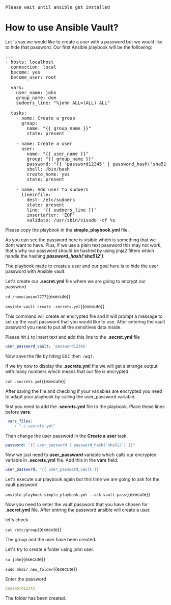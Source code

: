  <kbd>Please wait until ansible get installed</kbd>

# How to use Ansible Vault?

Let 's say we would like to create a user with a password but we would like to hide that password. Our first Ansible playbook will be the following:

<pre class="file" data-target="clipboard">
---
- hosts: localhost
  connection: local
  become: yes
  become_user: root
  
  vars:
    user_name: john
    group_name: doe
    sudoers_line: "%john ALL=(ALL) ALL"
    
  tasks:
    - name: Create a group
      group:
        name: "{{ group_name }}"
        state: present

    - name: Create a user
      user:
        name: "{{ user_name }}"
        group: "{{ group_name }}"
        password: "{{ 'password12345' | password_hash('sha512') }}"
        shell: /bin/bash
        create_home: yes
        state: present
        
    - name: Add user to sudoers 
      lineinfile:
        dest: /etc/sudoers
        state: present
        line: '{{ sudoers_line }}'
        insertafter: 'EOF'
        validate: /usr/sbin/visudo -cf %s
</pre>

Please copy the playbook in the  **simple_playbook.yml** file.

As you can see the password here is visible which is something that we dont want to have. Plus, if we use a plain text password this may not work, that's why our password should be hashed by using jinja2 filters which handle the hashing ***password_hash('sha512')***.

The playbook made to create a user and our goal here is to hide the user password with Ansible vault.

Let's create our **.secret.yml** file where we are going to encrypt our password.

`cd /home/amine7777`{{execute}}

`ansible-vault create .secrets.yml`{{execute}}

This command will create an encrypted file and it will prompt a message to set up the vault password that you would like to use. After entering the vault password you need to put all the sensitives data inside.

Please hit  <kbd>i</kbd> to insert text and add this line to the **.secret.yml** file 

```yaml
user_password_vault: 'password12345'

```
Now save the file by hiting 
 <kbd>ESC</kbd>  then <kbd>:wq!</kbd>.

If we try now to display the **.secrets.yml** file we will get a strange output with many numbers which means that our file is encrypted.

`cat .secrets.yml`{{execute}}

After saving the file and checking if your variables are encrypted you need to adapt your playbook by calling the user_password variable.

first you need to add the **.secrets.yml** file to the playbook. Place these lines before **vars**.

```yaml
 vars_files:
    - "./.secrets.yml"
```
Then change the user password in the **Create a user** task.

```yaml
password: "{{ user_password | password_hash('sha512') }}"
```

Now we just need to **user_password** variable which calls our encrypted variable in **.secrets.yml** file. Add this in the **vars** field.

```yaml
user_password: '{{ user_password_vault }}'
```



Let's execute our playbook again but this time we are going to ask for the vault password.

`ansible-playbook simple_playbook.yml --ask-vault-pass`{{execute}}

Now you need to enter the vault password that you have chosen for **.secret.yml** file. After entring the password ansible will create a user.

let's check

`cat /etc/group`{{execute}}

The group and the user have been created.

Let's try to create a folder using john user.

`su john`{{execute}}

`sudo mkdir new_folder`{{execute}}

Enter the password

```yaml
password12345
```

The folder has been created.




 

